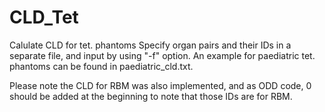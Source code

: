 # CLD_Tet
Calulate CLD for tet. phantoms
Specify organ pairs and their IDs in a separate file, and input by using "-f" option.
An example for paediatric tet. phantoms can be found in paediatric_cld.txt.

Please note the CLD for RBM was also implemented, and as ODD code, 0 should be added at the beginning to note that those IDs are for RBM.
